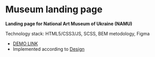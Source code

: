 # Museum landing page
**Landing page for National Art Museum of Ukraine (NAMU)**

Technology stack: HTML5/CSS3/JS, SCSS, BEM metodology, Figma

-  [DEMO LINK](https://dariia-romanova.github.io/Museum/) 
-  Implemented according to [Design](https://www.figma.com/file/cRBCqE06cDrY3s4jX7h3iY/%D0%9D%D0%90%D0%9C%D0%A3-(Edit)?node-id=0%3A1)
